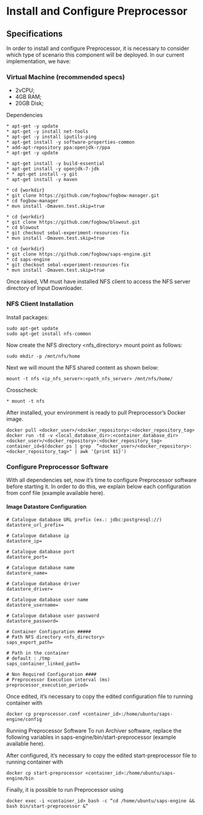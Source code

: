 # Install and Configure Preprocessor

## Specifications
In order to install and configure Preprocessor, it is necessary to consider which type of scenario this component will be deployed. In our current implementation, we have:

### Virtual Machine (recommended specs)
* 2vCPU;
* 4GB RAM;
* 20GB Disk;

Dependencies
```
* apt-get -y update
* apt-get -y install net-tools
* apt-get -y install iputils-ping
* apt-get install -y software-properties-common
* add-apt-repository ppa:openjdk-r/ppa
* apt-get -y update

* apt-get install -y build-essential
* apt-get install -y openjdk-7-jdk
* * apt-get install -y git
* apt-get install -y maven
```
```
* cd {workdir}
* git clone https://github.com/fogbow/fogbow-manager.git
* cd fogbow-manager
* mvn install -Dmaven.test.skip=true
```
```
* cd {workdir}
* git clone https://github.com/fogbow/blowout.git
* cd blowout
* git checkout sebal-experiment-resources-fix
* mvn install -Dmaven.test.skip=true
```
```
* cd {workdir}
* git clone https://github.com/fogbow/saps-engine.git
* cd saps-engine
* git checkout sebal-experiment-resources-fix
* mvn install -Dmaven.test.skip=true
```
Once raised, VM must have installed NFS client to access the NFS server directory of Input Downloader.

### NFS Client Installation 
Install packages:
```
sudo apt-get update
sudo apt-get install nfs-common
```
Now create the NFS directory <nfs_directory> mount point as follows:
```
sudo mkdir -p /mnt/nfs/home
```
Next we will mount the NFS shared content as shown below:
```
mount -t nfs <ip_nfs_server>:<path_nfs_server> /mnt/nfs/home/
```
Crosscheck:
```
* mount -t nfs
```

After installed, your environment is ready to pull Preprocessor’s Docker image.

```
docker pull <docker_user>/<docker_repository>:<docker_repository_tag>
docker run -td -v <local_database_dir>:<container_database_dir> <docker_user>/<docker_repository>:<docker_repository_tag>
container_id=$(docker ps | grep  “<docker_user>/<docker_repository>:<docker_repository_tag>" | awk '{print $1}')
```

### Configure Preprocessor Software
With all dependencies set, now it’s time to configure Preprocessor software before starting it. In order to do this, we explain below each configuration from conf file (example available here).

#### Image Datastore Configuration ####
```
# Catalogue database URL prefix (ex.: jdbc:postgresql://)
datastore_url_prefix=

# Catalogue database ip
datastore_ip=

# Catalogue database port
datastore_port=

# Catalogue database name
datastore_name=

# Catalogue database driver
datastore_driver=

# Catalogue database user name
datastore_username=

# Catalogue database user password
datastore_password=

# Container Configuration #####
# Path NFS directory <nfs_directory>
saps_export_path=

# Path in the container
# default : /tmp
saps_container_linked_path=

# Non Required Configuration ####
# Preprocessor Execution interval (ms)
preprocessor_execution_period=
```

Once edited, it’s necessary to copy the edited configuration file to running container with

```
docker cp preprocessor.conf <container_id>:/home/ubuntu/saps-engine/config
```

Running Preprocessor Software
To run Archiver software, replace the following variables in saps-engine/bin/start-preprocessor (example available here). 

After configured, it’s necessary to copy the edited start-preprocessor file to running container with
```
docker cp start-preprocessor <container_id>:/home/ubuntu/saps-engine/bin
```
Finally, it is possible to run Preprocessor using
```
docker exec -i <container_id> bash -c “cd /home/ubuntu/saps-engine && bash bin/start-preprocessor &”
```

